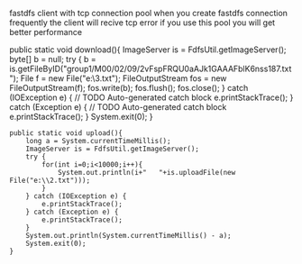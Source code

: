 fastdfs client with tcp connection pool
when you create fastdfs connection frequently the client will recive tcp error
if you use this pool you will get better performance


public static void download(){
		ImageServer is = FdfsUtil.getImageServer();
		byte[] b = null;
		try {
			b = is.getFileByID("group1/M00/02/09/2vFspFRQU0aAJk1GAAAFblK6nss187.txt");
			File f = new File("e:\\3.txt");
			FileOutputStream fos = new FileOutputStream(f);
			fos.write(b);
			fos.flush();
			fos.close();
		} catch (IOException e) {
			// TODO Auto-generated catch block
			e.printStackTrace();
		} catch (Exception e) {
			// TODO Auto-generated catch block
			e.printStackTrace();
		}
		System.exit(0);
	}
	
	
	public static void upload(){
		long a = System.currentTimeMillis();
		ImageServer is = FdfsUtil.getImageServer();
		try {
			for(int i=0;i<10000;i++){
				System.out.println(i+"   "+is.uploadFile(new File("e:\\2.txt")));
			}
		} catch (IOException e) {
			e.printStackTrace();
		} catch (Exception e) {
			e.printStackTrace();
		}
		System.out.println(System.currentTimeMillis() - a);
		System.exit(0);
	}

